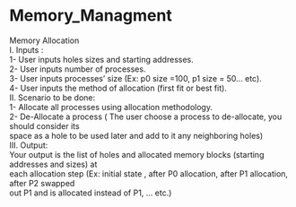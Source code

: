 # Memory_Managment

Memory Allocation<br />
I. Inputs :<br />
1- User inputs holes sizes and starting addresses.<br />
2- User inputs number of processes.<br />
3- User inputs processes’ size (Ex: p0 size =100, p1 size = 50… etc).<br />
4- User inputs the method of allocation (first fit or best fit).<br />
II. Scenario to be done:<br />
1- Allocate all processes using allocation methodology.<br />
2- De-Allocate a process ( The user choose a process to de-allocate, you should consider its<br />
space as a hole to be used later and add to it any neighboring holes)<br />
III. Output:<br />
Your output is the list of holes and allocated memory blocks (starting addresses and sizes) at<br />
each allocation step (Ex: initial state , after P0 allocation, after P1 allocation, after P2 swapped<br />
out P1 and is allocated instead of P1, … etc.)<br />
